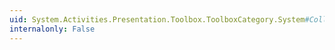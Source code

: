 ```yaml
---
uid: System.Activities.Presentation.Toolbox.ToolboxCategory.System#Collections#ICollection#CopyTo(System.Array,System.Int32)
internalonly: False
---
```

